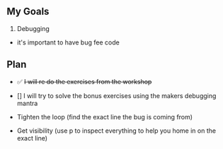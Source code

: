 ## My Goals

1. Debugging

- it's important to have bug fee code

## Plan

- :white_check_mark: ~~I will re do the exercises from the workshop~~
- [] I will try to solve the bonus exercises using the makers debugging mantra

- Tighten the loop (find the exact line the bug is coming from)
- Get visibility (use p to inspect everything to help you home in on the exact line)
